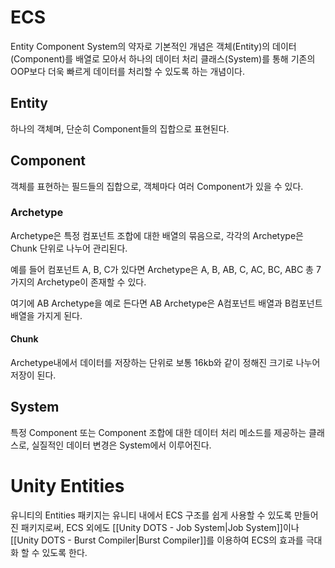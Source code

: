 # ECS
Entity Component System의 약자로 기본적인 개념은 객체(Entity)의 데이터(Component)를 배열로 모아서 하나의 데이터 처리 클래스(System)를 통해 기존의 OOP보다 더욱 빠르게 데이터를 처리할 수 있도록 하는 개념이다.

## Entity
하나의 객체며, 단순히 Component들의 집합으로 표현된다.

## Component
객체를 표현하는 필드들의 집합으로, 객체마다 여러 Component가 있을 수 있다.

### Archetype
Archetype은 특정 컴포넌트 조합에 대한 배열의 묶음으로,
각각의 Archetype은 Chunk 단위로 나누어 관리된다.

예를 들어 컴포넌트 A, B, C가 있다면
Archetype은 A, B, AB, C, AC, BC, ABC 총 7가지의 Archetype이 존재할 수 있다.

여기에 AB Archetype을 예로 든다면
AB Archetype은
A컴포넌트 배열과 B컴포넌트 배열을 가지게 된다.

#### Chunk
Archetype내에서 데이터를 저장하는 단위로 보통 16kb와 같이 정해진 크기로 나누어 저장이 된다.

## System
특정 Component 또는 Component 조합에 대한 데이터 처리 메소드를 제공하는 클래스로, 실질적인 데이터 변경은 System에서 이루어진다.

# Unity Entities
유니티의 Entities 패키지는 유니티 내에서 ECS 구조를 쉽게 사용할 수 있도록 만들어진 패키지로써, ECS 외에도 [[Unity DOTS - Job System|Job System]]이나 [[Unity DOTS - Burst Compiler|Burst Compiler]]를 이용하여 ECS의 효과를 극대화 할 수 있도록 한다.